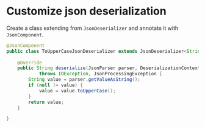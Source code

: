 # Customize json deserialization

Create a class extending from `JsonDeserializer` and annotate it with `JsonComponent`.

```java
@JsonComponent
public class ToUpperCaseJsonDeserializer extends JsonDeserializer<String> {
	
	@Override
	public String deserialize(JsonParser parser, DeserializationContext context) 
			throws IOException, JsonProcessingException {
		String value = parser.getValueAsString();
		if (null != value) {
			value = value.toUpperCase();
		}
		return value;
	}

}
```
